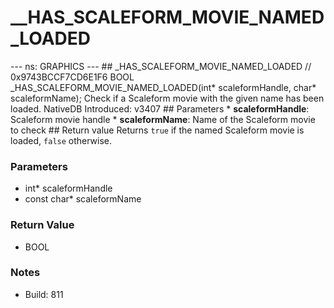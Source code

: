 # __HAS_SCALEFORM_MOVIE_NAMED_LOADED

--- ns: GRAPHICS --- ## _HAS_SCALEFORM_MOVIE_NAMED_LOADED  // 0x9743BCCF7CD6E1F6 BOOL _HAS_SCALEFORM_MOVIE_NAMED_LOADED(int* scaleformHandle, char* scaleformName);  Check if a Scaleform movie with the given name has been loaded.  NativeDB Introduced: v3407  ## Parameters * **scaleformHandle**: Scaleform movie handle * **scaleformName**: Name of the Scaleform movie to check   ## Return value Returns `true` if the named Scaleform movie is loaded, `false` otherwise.

### Parameters
* int* scaleformHandle
* const char* scaleformName

### Return Value
* BOOL

### Notes
* Build: 811

